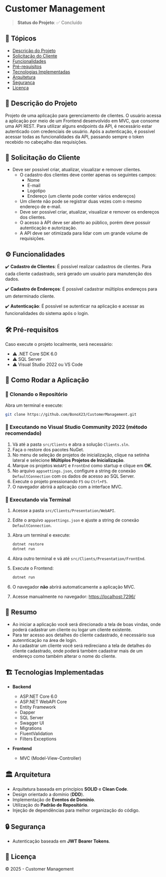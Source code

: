 # Customer Management

> **Status do Projeto**: ✅ Concluído

## 📌 Tópicos

- [Descrição do Projeto](#descrição-do-projeto)
- [Solicitação do Cliente](#solicitação-do-cliente)
- [Funcionalidades](#funcionalidades)
- [Pré-requisitos](#pré-requisitos)
- [Tecnologias Implementadas](#tecnologias-implementadas)
- [Arquitetura](#arquitetura)
- [Segurança](#segurança)
- [Licença](#licença)

## 📖 Descrição do Projeto

Projeto de uma aplicação para gerenciamento de clientes. O usuário acessa a aplicação por meio de um Frontend desenvolvido em MVC, que consome uma API REST.
Para utilizar alguns endpoints da API, é necessário estar autenticado com credenciais de usuário. Após a autenticação, é possível acessar todas as funcionalidades da API, 
passando sempre o token recebido no cabeçalho das requisições.

## 📝 Solicitação do Cliente

- Deve ser possível criar, atualizar, visualizar e remover clientes.
  - O cadastro dos clientes deve conter apenas os seguintes campos:
    - Nome
    - E-mail
    - Logotipo
    - Endereço (um cliente pode conter vários endereços)
  - Um cliente não pode se registrar duas vezes com o mesmo endereço de e-mail.
  - Deve ser possível criar, atualizar, visualizar e remover os endereços dos clientes.
  - O acesso à API deve ser aberto ao público, porém deve possuir autenticação e autorização.
  - A API deve ser otimizada para lidar com um grande volume de requisições.

## ⚙️ Funcionalidades

✔️ **Cadastro de Clientes**: É possível realizar cadastros de clientes. Para cada cliente cadastrado, será gerado um usuário para manutenção dos dados.

✔️ **Cadastro de Endereços**: É possível cadastrar múltiplos endereços para um determinado cliente.

✔️ **Autenticação**: É possível se autenticar na aplicação e acessar as funcionalidades do sistema após o login.

## 🛠 Pré-requisitos

Caso execute o projeto localmente, será necessário:

- ⚠️ .NET Core SDK 6.0
- ⚠️ SQL Server
- ⚠️ Visual Studio 2022 ou VS Code

## 🚀 Como Rodar a Aplicação

### 🔹 Clonando o Repositório

Abra um terminal e execute:

```sh
git clone https://github.com/BonoX23/CustomerManagement.git
```

### 🔹 Executando no Visual Studio Community 2022 (método recomendado)

1. Vá até a pasta `src/Clients` e abra a solução `Clients.sln`.
2. Faça o restore dos pacotes NuGet.
3. No menu de seleção de projetos de inicialização, clique na setinha lateral e selecione **Múltiplos Projetos de Inicialização**.
4. Marque os projetos `WebAPI` e `FrontEnd` como startup e clique em **OK**.
5. No arquivo `appsettings.json`, configure a string de conexão `DefaultConnection` com os dados de acesso ao SQL Server.
6. Execute o projeto pressionando `F5` ou `Ctrl+F5`.
7. O navegador abrirá a aplicação com a interface MVC.

### 🔹 Executando via Terminal

1. Acesse a pasta `src/Clients/Presentation/WebAPI`.
2. Edite o arquivo `appsettings.json` e ajuste a string de conexão `DefaultConnection`.
3. Abra um terminal e execute:
   ```sh
   dotnet restore
   dotnet run
   ```
4. Abra outro terminal e vá até `src/Clients/Presentation/FrontEnd`.
5. Execute o Frontend:
   ```sh
   dotnet run
   ```
6. O navegador **não** abrirá automaticamente a aplicação MVC.

7. Acesse manualmente no navegador:
   [https://localhost:7296/](https://localhost:7296/)

## 📌 Resumo

- Ao iniciar a aplicação você será direcionado a tela de boas vindas, onde poderá cadastrar um cliente ou logar um cliente existente.
- Para ter acesso aos detalhes do cliente cadastrado, é necessário sua autennticação na área de login.
- Ao cadastrar um cliente você será redireciano a tela de detalhes do cliente cadastrado, onde poderá também cadastrar mais de um endereço como também alterar o nome do cliente.


## 🏗 Tecnologias Implementadas

- **Backend**
  - ASP.NET Core 6.0
  - ASP.NET WebAPI Core
  - Entity Framework
  - Dapper
  - SQL Server
  - Swagger UI
  - Migrations
  - FluentValidation
  - Filters Exceptions

- **Frontend**
  - MVC (Model-View-Controller)

## 🏛 Arquitetura

- Arquitetura baseada em princípios **SOLID** e **Clean Code**.
- Design orientado a domínio (**DDD**).
- Implementação de **Eventos de Domínio**.
- Utilização do **Padrão de Repositório**.
- Injeção de dependências para melhor organização do código.

## 🔒 Segurança

- Autenticação baseada em **JWT Bearer Tokens**.

## 📜 Licença

&copy; 2025 - Customer Management
